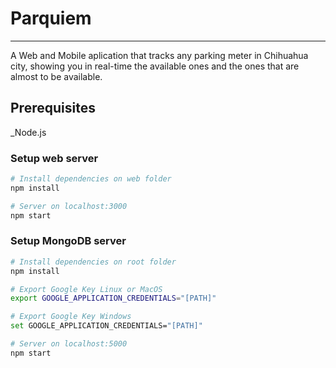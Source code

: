 # Parquiem
***

A Web and Mobile aplication that tracks any parking meter in Chihuahua city, showing you in real-time the available ones and the ones that are almost to be available.

## Prerequisites
_Node.js

### Setup web server

```bash
# Install dependencies on web folder
npm install

# Server on localhost:3000
npm start

```
### Setup MongoDB server
```bash 
# Install dependencies on root folder
npm install

# Export Google Key Linux or MacOS
export GOOGLE_APPLICATION_CREDENTIALS="[PATH]"

# Export Google Key Windows
set GOOGLE_APPLICATION_CREDENTIALS="[PATH]"

# Server on localhost:5000
npm start
```

